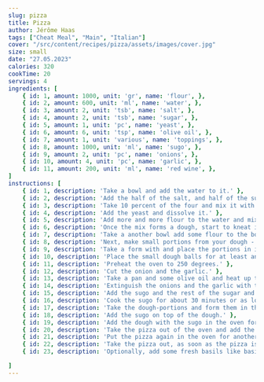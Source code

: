 ```yaml
---
slug: pizza
title: Pizza
author: Jérôme Haas
tags: ["Cheat Meal", "Main", "Italian"]
cover: "/src/content/recipes/pizza/assets/images/cover.jpg"
size: small
date: "27.05.2023"
calories: 320
cookTime: 20
servings: 4
ingredients: [
	{ id: 1, amount: 1000, unit: 'gr', name: 'flour', },
	{ id: 2, amount: 600, unit: 'ml', name: 'water', },
	{ id: 3, amount: 2, unit: 'tsb', name: 'salt', },
	{ id: 4, amount: 2, unit: 'tsb', name: 'sugar', },
	{ id: 5, amount: 1, unit: 'pc', name: 'yeast', },
	{ id: 6, amount: 6, unit: 'tsp', name: 'olive oil', },
	{ id: 7, amount: 1, unit: 'various', name: 'toppings', },
	{ id: 8, amount: 1000, unit: 'ml', name: 'sugo', },
	{ id: 9, amount: 2, unit: 'pc', name: 'onions', },
	{ id: 10, amount: 4, unit: 'pc', name: 'garlic', },
	{ id: 11, amount: 200, unit: 'ml', name: 'red wine', },
]
instructions: [
	{ id: 1, description: 'Take a bowl and add the water to it.' },
	{ id: 2, description: 'Add the half of the salt, and half of the sugar and the olive oil to the water.' },
	{ id: 3, description: 'Take 10 percent of the four and mix it with the water.' },
	{ id: 4, description: 'Add the yeast and dissolve it.' },
	{ id: 5, description: 'Add more and more flour to the water and mix it with your hands.' },
	{ id: 6, description: 'Once the mix forms a dough, start to kneat it for about 15 minutes.' },
	{ id: 7, description: 'Take a another bowl add some flour to the bottom and place the dough in it and let it rest for at least two hours and cover it with a wet towel.' },
	{ id: 8, description: 'Next, make small portions from your dough - about the size of your fist.' },
	{ id: 9, description: 'Take a form with and place the portions in it and add a wet towel at the bottom and cover it also with a wet towel so that the dough does not dry out.' },
	{ id: 10, description: 'Place the small dough balls for at least another 2 hours in the fridge' },
	{ id: 11, description: 'Preheat the oven to 250 degrees.' },
	{ id: 12, description: 'Cut the onion and the garlic.' },
	{ id: 13, description: 'Take a pan and some olive oil and heat up the garlic and the onion.' },
	{ id: 14, description: 'Extinguish the onions and the garlic with the red wine' },
	{ id: 15, description: 'Add the sugo and the rest of the sugar and the salt to the pan.' },
	{ id: 16, description: 'Cook the sugo for about 30 minutes or as long as you want.' },
	{ id: 17, description: 'Take the dough-portions and form them in the pizza form.' },
	{ id: 18, description: 'Add the sugo on top of the dough.' },
	{ id: 19, description: 'Add the dough with the sugo in the oven for about 15 minutes' },
	{ id: 20, description: 'Take the pizza out of the oven and add the toppings.' },
	{ id: 21, description: 'Put the pizza again in the oven for another 15 minutes.' },
	{ id: 22, description: 'Take the pizza out, as soon as the pizza is gold-brown and the cheese is melted.' },
	{ id: 23, description: 'Optionally, add some fresh basils like basilicum, or rucola or mascarpone.' },

]
---
```

